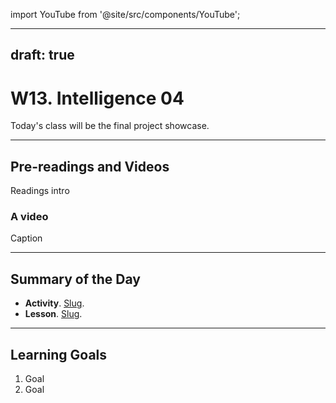 import YouTube from '@site/src/components/YouTube';

---
draft: true
---


# W13. Intelligence 04
Today's class will be the final project showcase.

---
## Pre-readings and Videos
Readings intro

### A video
<YouTube id="id" />
Caption


---
## Summary of the Day

- **Activity**. [Slug](/docs/teaching/activities/LINK.md).
- **Lesson**. [Slug](/docs/teaching/lessons/LINK.md).

---
## Learning Goals
1. Goal
2. Goal

